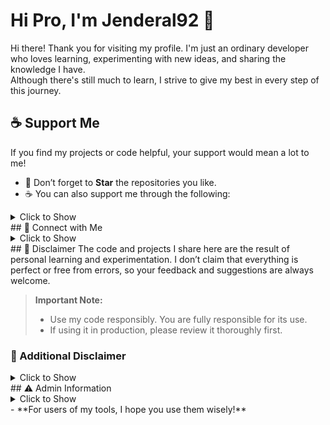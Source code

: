 # Hi Pro, I'm **Jenderal92** 👋  
  
Hi there! Thank you for visiting my profile. I'm just an ordinary developer who loves learning, experimenting with new ideas, and sharing the knowledge I have.  
Although there's still much to learn, I strive to give my best in every step of this journey.

## ☕ Support Me  
If you find my projects or code helpful, your support would mean a lot to me!  

- 🌟 Don’t forget to **Star** the repositories you like.  
- ☕ You can also support me through the following:
<details>
  <summary>Click to Show</summary>
  
  - ☕ **Bitcoin:** 14nXhmRiQx5joCXFTdR8ydm3T8et7MFDXC  
  - ☕ **Saweria:** [https://saweria.co/Shin403](https://saweria.co/Shin403)  
  - ☕ **Trakteer:** [https://trakteer.id/shin403](https://trakteer.id/shin403)  
  - ☕ **BuyMeACoffee:** [https://www.buymeacoffee.com/shin.code](https://www.buymeacoffee.com/shin.code)  
  - ☕ **Ko-Fi:** [https://ko-fi.com/shincode403](https://ko-fi.com/shincode403)  

</details>
## 🔗 Connect with Me  
<details>
  <summary>Click to Show</summary>
  
- 📩 Email: [shindaytoday@gmail.com](mailto:shindaytoday@gmail.com)  
- 🌐 Website: [www.blog-gan.org](https://www.blog-gan.org)  
- 📱 **Telegram**: [@Shin_Code](https://t.me/Shin_Code)  
- 📘 **Facebook**: [Shin403](https://www.facebook.com/Shin403)  
- 🎥 **YouTube**: [Smile Of Beauty](https://m.youtube.com/channel/UCKf6FCKYuFUeG5D_SiAsQiQ/)  

</details>
## 📝 Disclaimer  
The code and projects I share here are the result of personal learning and experimentation. I don’t claim that everything is perfect or free from errors, so your feedback and suggestions are always welcome.

> **Important Note:**  
> - Use my code responsibly. You are fully responsible for its use.  
> - If using it in production, please review it thoroughly first.

### 📝 Additional Disclaimer
<details>
  <summary>Click to Show</summary>
  
- The tools shared on this GitHub page are intended for responsible use and their designated purposes only.  
- **Jenderal92** (the author) accepts no liability for any misuse or improper use of these tools.  
- Users are solely responsible for their actions when using these tools, and **Jenderal92** cannot be held accountable for any harm caused to individuals, property, or equipment during their use.  
- All tools shared here are for educational purposes only. The author does not endorse illegal or unethical activities.  
- Users should ensure compliance with all applicable laws and regulations when using these tools.

</details>
## ⚠️ Admin Information  

<details>
  <summary>Click to Show</summary>
  
- If any tools or files from my repositories are found on your website, please accept my apologies. I am simply sharing code for educational purposes and have not engaged in any hacking activities. My intent is to share knowledge, and any issues caused by the tools on your website are beyond my responsibility.  
- I encourage all users of my tools to act responsibly and take the necessary precautions to secure their websites. Thank you for your understanding.

</details>
- **For users of my tools, I hope you use them wisely!**

